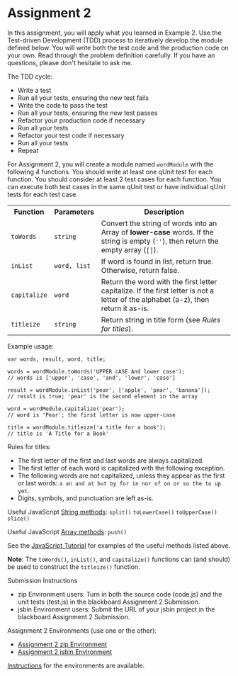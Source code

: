 Assignment 2
========================================================================

In this assignment, you will apply what you learned in Example 2.
Use the Test-driven Development (TDD) process to iteratively develop the
module defined below.
You will write both the test code and the production code on your own.
Read through the problem definition carefully.
If you have an questions, please don't hesitate to ask me.

The TDD cycle:

- Write a test
- Run all your tests, ensuring the new test fails
- Write the code to pass the test
- Run all your tests, ensuring the new test passes
- Refactor your production code if necessary
- Run all your tests
- Refactor your test code if necessary
- Run all your tests
- Repeat

For Assignment 2, you will create a module named `wordModule`
with the following 4 functions.
You should write at least one qUnit test for each function.
You should consider at least 2 test cases for each function.
You can execute both test cases in the same qUnit test or have
individual qUnit tests for each test case.

<table>
<tr>
    <th>Function</th>
    <th>Parameters</th>
    <th>Description</th>
</tr>
<tr>
    <td><code>toWords</code></td>
    <td><code>string</code></td>
    <td>Convert the string of words into an Array of
    <strong>lower-case</strong> words.
    If the string is empty (<code>''</code>),
    then return the empty array (<code>[]</code>).</td>
</tr>
<tr>
    <td><code>inList</code></td>
    <td><code>word, list</code></td>
    <td>If word is found in list, return true.
    Otherwise, return false.</td>
</tr>
<tr>
    <td><code>capitalize</code></td>
    <td><code>word</code></td>
    <td>Return the word with the first letter capitalize.
    If the first letter is not a letter of the alphabet (a-z),
    then return it as-is.</td>
</tr>
<tr>
    <td><code>titleize</code></td>
    <td><code>string</code></td>
    <td>Return string in title form
    (see <em>Rules for titles</em>).</td>
</tr>
</table>

Example usage:

    var words, result, word, title;

    words = wordModule.toWords('UPPER cASE And lower case');
    // words is ['upper', 'case', 'and', 'lower', 'case']

    result = wordModule.inList('pear', ['apple', 'pear', 'banana']);
    // result is true; 'pear' is the second element in the array

    word = wordModule.capitalize('pear');
    // word is 'Pear'; the first letter is now upper-case

    title = wordModule.titleize('a title for a book');
    // title is 'A Title for a Book'

Rules for titles:

- The first letter of the first and last words are always capitalized.
- The first letter of each word is capitalized with the following
  exception.
- The following words are not capitalized,
  unless they appear as the first or last words:
  `a an and at but by for in nor of on or so the to up yet`.
- Digits, symbols, and punctuation are left as-is.

Useful JavaScript [String methods][string]:
`split()` `toLowerCase()` `toUpperCase()` `slice()`

Useful JavaScript [Array methods][array]:
`push()`

See the [JavaScript Tutorial](javascript-tutorial.html) for examples of the useful methods listed above.

**Note**:  The `toWords()`, `inList()`, and `capitalize()` functions can
(and should) be used to construct the `titleize()` function.

Submission Instructions

- zip Environment users:  Turn in both the source code (code.js) and the
  unit tests (test.js) in the blackboard Assignment 2 Submission.
- jsbin Environment users:  Submit the URL of your jsbin project in the
  blackboard Assignment 2 Submission.

Assignment 2 Environments (use one or the other):

- [Assignment 2 zip Environment](assignment2.zip)
- [Assignment 2 jsbin Environment][jsbin]

[Instructions](instructions.html)
for the environments are available.

[string]: https://developer.mozilla.org/en-US/docs/Web/JavaScript/Reference/Global_Objects/String/prototype#Methods
[array]: https://developer.mozilla.org/en-US/docs/Web/JavaScript/Reference/Global_Objects/Array/prototype#Methods
[jsbin]: http://jsbin.com/swe430_assignment2/latest/edit?javascript,live
